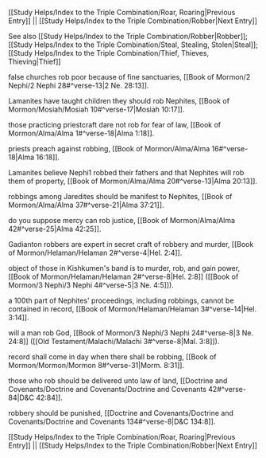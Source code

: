 [[Study Helps/Index to the Triple Combination/Roar, Roaring|Previous Entry]]  ||  [[Study Helps/Index to the Triple Combination/Robber|Next Entry]]

 See also [[Study Helps/Index to the Triple Combination/Robber|Robber]]; [[Study Helps/Index to the Triple Combination/Steal, Stealing, Stolen|Steal]]; [[Study Helps/Index to the Triple Combination/Thief, Thieves, Thieving|Thief]]

 false churches rob poor because of fine sanctuaries, [[Book of Mormon/2 Nephi/2 Nephi 28#^verse-13|2 Ne. 28:13]].

 Lamanites have taught children they should rob Nephites, [[Book of Mormon/Mosiah/Mosiah 10#^verse-17|Mosiah 10:17]].

 those practicing priestcraft dare not rob for fear of law, [[Book of Mormon/Alma/Alma 1#^verse-18|Alma 1:18]].

 priests preach against robbing, [[Book of Mormon/Alma/Alma 16#^verse-18|Alma 16:18]].

 Lamanites believe Nephi1 robbed their fathers and that Nephites will rob them of property, [[Book of Mormon/Alma/Alma 20#^verse-13|Alma 20:13]].

 robbings among Jaredites should be manifest to Nephites, [[Book of Mormon/Alma/Alma 37#^verse-21|Alma 37:21]].

 do you suppose mercy can rob justice, [[Book of Mormon/Alma/Alma 42#^verse-25|Alma 42:25]].

 Gadianton robbers are expert in secret craft of robbery and murder, [[Book of Mormon/Helaman/Helaman 2#^verse-4|Hel. 2:4]].

 object of those in Kishkumen's band is to murder, rob, and gain power, [[Book of Mormon/Helaman/Helaman 2#^verse-8|Hel. 2:8]] ([[Book of Mormon/3 Nephi/3 Nephi 4#^verse-5|3 Ne. 4:5]]).

 a 100th part of Nephites' proceedings, including robbings, cannot be contained in record, [[Book of Mormon/Helaman/Helaman 3#^verse-14|Hel. 3:14]].

 will a man rob God, [[Book of Mormon/3 Nephi/3 Nephi 24#^verse-8|3 Ne. 24:8]] ([[Old Testament/Malachi/Malachi 3#^verse-8|Mal. 3:8]]).

 record shall come in day when there shall be robbing, [[Book of Mormon/Mormon/Mormon 8#^verse-31|Morm. 8:31]].

 those who rob should be delivered unto law of land, [[Doctrine and Covenants/Doctrine and Covenants/Doctrine and Covenants 42#^verse-84|D&C 42:84]].

 robbery should be punished, [[Doctrine and Covenants/Doctrine and Covenants/Doctrine and Covenants 134#^verse-8|D&C 134:8]].

[[Study Helps/Index to the Triple Combination/Roar, Roaring|Previous Entry]]  ||  [[Study Helps/Index to the Triple Combination/Robber|Next Entry]]
